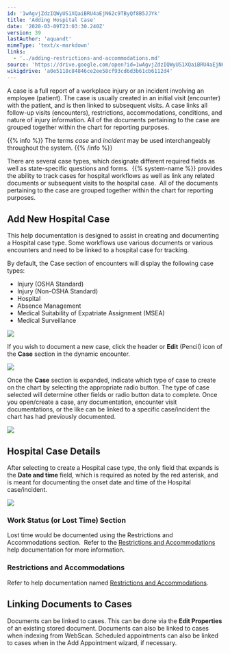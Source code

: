```yaml
---
id: '1wAgvjZdzIQWyUS1XQaiBRU4aEjN62c9TByQf8B5JJYk'
title: 'Adding Hospital Case'
date: '2020-03-09T23:03:30.240Z'
version: 39
lastAuthor: 'aquandt'
mimeType: 'text/x-markdown'
links:
  - '../adding-restrictions-and-accommodations.md'
source: 'https://drive.google.com/open?id=1wAgvjZdzIQWyUS1XQaiBRU4aEjN62c9TByQf8B5JJYk'
wikigdrive: 'a0e5118c84846ce2ee58cf93cd6d3b61cb6112d4'
---
```

A case is a full report of a workplace injury or an incident involving an employee (patient). The case is usually created in an initial visit (encounter) with the patient, and is then linked to subsequent visits. A case links all follow-up visits (encounters), restrictions, accommodations, conditions, and nature of injury information. All of the documents pertaining to the case are grouped together within the chart for reporting purposes.

{{% info %}}
The terms *case* and *incident* may be used interchangeably throughout the system.
{{% /info %}}

There are several case types, which designate different required fields as well as state-specific questions and forms.  {{% system-name %}} provides the ability to track cases for hospital workflows as well as link any related documents or subsequent visits to the hospital case.  All of the documents pertaining to the case are grouped together within the chart for reporting purposes.

## Add New Hospital Case

This help documentation is designed to assist in creating and documenting a Hospital case type. Some workflows use various documents or various encounters and need to be linked to a hospital case for tracking.

By default, the Case section of encounters will display the following case types:

* Injury (OSHA Standard)
* Injury (Non-OSHA Standard)
* Hospital
* Absence Management
* Medical Suitability of Expatriate Assignment (MSEA)
* Medical Surveillance

![](../adding-hospital-case.assets/895ee8d7d82d2149015041165ef84d4f.png)

If you wish to document a new case, click the header or **Edit** (Pencil) icon of the **Case** section in the dynamic encounter.

![](../adding-hospital-case.assets/b634f8f1f09f299c7719210dd5a6b587.png)

Once the **Case** section is expanded, indicate which type of case to create on the chart by selecting the appropriate radio button. The type of case selected will determine other fields or radio button data to complete. Once you open/create a case, any documentation, encounter visit documentations, or the like can be linked to a specific case/incident the chart has had previously documented.

![](../adding-hospital-case.assets/eba3696bba6cba90171e2fe3648265e7.png)

## Hospital Case Details

After selecting to create a Hospital case type, the only field that expands is the **Date and time** field, which is required as noted by the red asterisk, and is meant for documenting the onset date and time of the Hospital case/incident.

![](../adding-hospital-case.assets/d4529968221e52436b144bb45cf46814.png)

### Work Status (or Lost Time) Section

Lost time would be documented using the Restrictions and Accommodations section.  Refer to the [Restrictions and Accommodations](../adding-restrictions-and-accommodations.md) help documentation for more information.

### Restrictions and Accommodations

Refer to help documentation named [Restrictions and Accommodations](../adding-restrictions-and-accommodations.md).

## Linking Documents to Cases

Documents can be linked to cases. This can be done via the **Edit Properties** of an existing stored document. Documents can also be linked to cases when indexing from WebScan. Scheduled appointments can also be linked to cases when in the Add Appointment wizard, if necessary.
